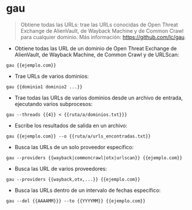# gau

> Obtiene todas las URLs: trae las URLs conocidas de Open Threat Exchange de AlienVault, de Wayback Machine y de Common Crawl para cualquier dominio.
> Más información: <https://github.com/lc/gau>.

- Obtiene todas las URL de un dominio de Open Threat Exchange de AlienVault, de Wayback Machine, de Common Crawl y de URLScan:

`gau {{ejemplo.com}}`

- Trae URLs de varios dominios:

`gau {{dominio1 dominio2 ...}}`

- Trae todas las URLs de varios dominios desde un archivo de entrada, ejecutando varios subprocesos:

`gau --threads {{4}} < {{ruta/a/dominios.txt}}}`

- Escribe los resultados de salida en un archivo:

`gau {{ejemplo.com}} --o {{ruta/a/urls_encontradas.txt}}`

- Busca las URLs de un solo proveedor específico:

`gau --providers {{wayback|commoncrawl|otx|urlscan}} {{ejemplo.com}}`

- Busca las URL de varios proveedores:

`gau --providers {{wayback,otx,...}} {{ejemplo.com}}`

- Busca las URLs dentro de un intervalo de fechas específico:

`gau --del {{AAAAMM}}} --to {{YYYYMM}} {{ejemplo.com}}`
